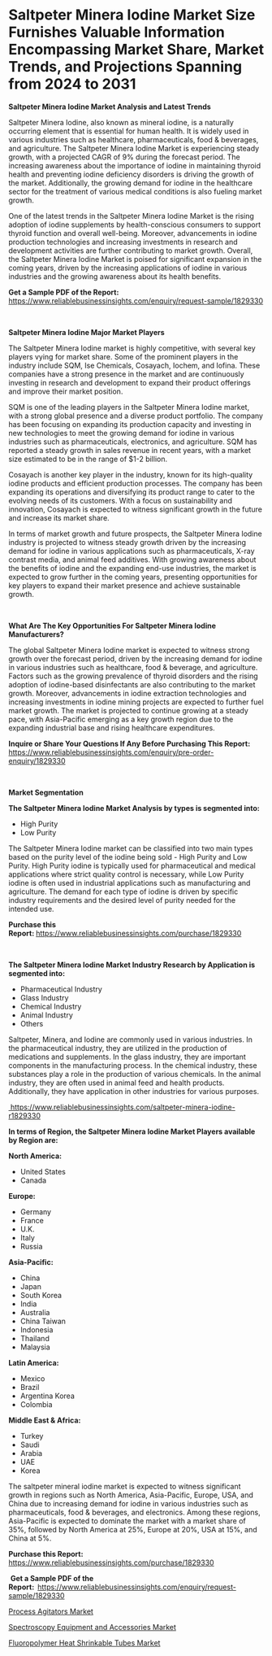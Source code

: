 <p><h1>Saltpeter Minera Iodine Market Size Furnishes Valuable Information Encompassing Market Share, Market Trends, and Projections Spanning from 2024 to 2031</h1></p><p><strong>Saltpeter Minera Iodine Market Analysis and Latest Trends</strong></p>
<p><p>Saltpeter Minera Iodine, also known as mineral iodine, is a naturally occurring element that is essential for human health. It is widely used in various industries such as healthcare, pharmaceuticals, food & beverages, and agriculture. The Saltpeter Minera Iodine Market is experiencing steady growth, with a projected CAGR of 9% during the forecast period. The increasing awareness about the importance of iodine in maintaining thyroid health and preventing iodine deficiency disorders is driving the growth of the market. Additionally, the growing demand for iodine in the healthcare sector for the treatment of various medical conditions is also fueling market growth.</p><p>One of the latest trends in the Saltpeter Minera Iodine Market is the rising adoption of iodine supplements by health-conscious consumers to support thyroid function and overall well-being. Moreover, advancements in iodine production technologies and increasing investments in research and development activities are further contributing to market growth. Overall, the Saltpeter Minera Iodine Market is poised for significant expansion in the coming years, driven by the increasing applications of iodine in various industries and the growing awareness about its health benefits.</p></p>
<p><strong>Get a Sample PDF of the Report:&nbsp;</strong> <a href="https://www.reliablebusinessinsights.com/enquiry/request-sample/1829330">https://www.reliablebusinessinsights.com/enquiry/request-sample/1829330</a></p>
<p>&nbsp;</p>
<p><strong>Saltpeter Minera Iodine Major Market Players</strong></p>
<p><p>The Saltpeter Minera Iodine market is highly competitive, with several key players vying for market share. Some of the prominent players in the industry include SQM, Ise Chemicals, Cosayach, Iochem, and Iofina. These companies have a strong presence in the market and are continuously investing in research and development to expand their product offerings and improve their market position.</p><p>SQM is one of the leading players in the Saltpeter Minera Iodine market, with a strong global presence and a diverse product portfolio. The company has been focusing on expanding its production capacity and investing in new technologies to meet the growing demand for iodine in various industries such as pharmaceuticals, electronics, and agriculture. SQM has reported a steady growth in sales revenue in recent years, with a market size estimated to be in the range of $1-2 billion.</p><p>Cosayach is another key player in the industry, known for its high-quality iodine products and efficient production processes. The company has been expanding its operations and diversifying its product range to cater to the evolving needs of its customers. With a focus on sustainability and innovation, Cosayach is expected to witness significant growth in the future and increase its market share.</p><p>In terms of market growth and future prospects, the Saltpeter Minera Iodine industry is projected to witness steady growth driven by the increasing demand for iodine in various applications such as pharmaceuticals, X-ray contrast media, and animal feed additives. With growing awareness about the benefits of iodine and the expanding end-use industries, the market is expected to grow further in the coming years, presenting opportunities for key players to expand their market presence and achieve sustainable growth.</p></p>
<p>&nbsp;</p>
<p><strong>What Are The Key Opportunities For Saltpeter Minera Iodine Manufacturers?</strong></p>
<p><p>The global Saltpeter Minera Iodine market is expected to witness strong growth over the forecast period, driven by the increasing demand for iodine in various industries such as healthcare, food & beverage, and agriculture. Factors such as the growing prevalence of thyroid disorders and the rising adoption of iodine-based disinfectants are also contributing to the market growth. Moreover, advancements in iodine extraction technologies and increasing investments in iodine mining projects are expected to further fuel market growth. The market is projected to continue growing at a steady pace, with Asia-Pacific emerging as a key growth region due to the expanding industrial base and rising healthcare expenditures.</p></p>
<p><strong>Inquire or Share Your Questions If Any Before Purchasing This Report:</strong> <a href="https://www.reliablebusinessinsights.com/enquiry/pre-order-enquiry/1829330">https://www.reliablebusinessinsights.com/enquiry/pre-order-enquiry/1829330</a></p>
<p>&nbsp;</p>
<p><strong>Market Segmentation</strong></p>
<p><strong>The Saltpeter Minera Iodine Market Analysis by types is segmented into:</strong></p>
<p><ul><li>High Purity</li><li>Low Purity</li></ul></p>
<p><p>The Saltpeter Minera Iodine market can be classified into two main types based on the purity level of the iodine being sold - High Purity and Low Purity. High Purity iodine is typically used for pharmaceutical and medical applications where strict quality control is necessary, while Low Purity iodine is often used in industrial applications such as manufacturing and agriculture. The demand for each type of iodine is driven by specific industry requirements and the desired level of purity needed for the intended use.</p></p>
<p><strong>Purchase this Report:&nbsp;</strong><a href="https://www.reliablebusinessinsights.com/purchase/1829330">https://www.reliablebusinessinsights.com/purchase/1829330</a></p>
<p>&nbsp;</p>
<p><strong>The Saltpeter Minera Iodine Market Industry Research by Application is segmented into:</strong></p>
<p><ul><li>Pharmaceutical Industry</li><li>Glass Industry</li><li>Chemical Industry</li><li>Animal Industry</li><li>Others</li></ul></p>
<p><p>Saltpeter, Minera, and Iodine are commonly used in various industries. In the pharmaceutical industry, they are utilized in the production of medications and supplements. In the glass industry, they are important components in the manufacturing process. In the chemical industry, these substances play a role in the production of various chemicals. In the animal industry, they are often used in animal feed and health products. Additionally, they have application in other industries for various purposes.</p></p>
<p><a href="https://www.reliablebusinessinsights.com/saltpeter-minera-iodine-r1829330">&nbsp;https://www.reliablebusinessinsights.com/saltpeter-minera-iodine-r1829330</a></p>
<p><strong>In terms of Region, the Saltpeter Minera Iodine Market Players available by Region are:</strong></p>
<p>
    <p> <strong> North America: </strong>
        <ul>
            <li>United States</li>
            <li>Canada</li>
        </ul>
        </p> 
    <p> <strong> Europe: </strong>
        <ul>
            <li>Germany</li>
            <li>France</li>
            <li>U.K.</li>
            <li>Italy</li>
            <li>Russia</li>
        </ul>
        </p> 
    <p> <strong> Asia-Pacific: </strong>
        <ul>
            <li>China</li>
            <li>Japan</li>
            <li>South Korea</li>
            <li>India</li>
            <li>Australia</li>
            <li>China Taiwan</li>
            <li>Indonesia</li>
            <li>Thailand</li>
            <li>Malaysia</li>
        </ul>
        </p> 
    <p> <strong> Latin America: </strong>
        <ul>
            <li>Mexico</li>
            <li>Brazil</li>
            <li>Argentina Korea</li>
            <li>Colombia</li>
        </ul>
        </p> 
    <p> <strong> Middle East & Africa: </strong>
        <ul>
            <li>Turkey</li>
            <li>Saudi</li>
            <li>Arabia</li>
            <li>UAE</li>
            <li>Korea</li>
        </ul>
    </p>
    </p>
<p><p>The saltpeter mineral iodine market is expected to witness significant growth in regions such as North America, Asia-Pacific, Europe, USA, and China due to increasing demand for iodine in various industries such as pharmaceuticals, food & beverages, and electronics. Among these regions, Asia-Pacific is expected to dominate the market with a market share of 35%, followed by North America at 25%, Europe at 20%, USA at 15%, and China at 5%.</p></p>
<p><strong>Purchase this Report: </strong><a href="https://www.reliablebusinessinsights.com/purchase/1829330">https://www.reliablebusinessinsights.com/purchase/1829330</a></p>
<p>&nbsp;<strong>Get a Sample PDF of the Report:&nbsp;&nbsp;</strong><a href="https://www.reliablebusinessinsights.com/enquiry/request-sample/1829330">https://www.reliablebusinessinsights.com/enquiry/request-sample/1829330</a></p>
<p><strong></strong></p>
<p><p><a href="https://view.publitas.com/reportprime-1/insights-into-process-agitators-market-share-and-competitive-landscape-for-period-from-2024-to-2031/">Process Agitators Market</a></p><p><a href="https://view.publitas.com/reportprime-1/spectroscopy-equipment-and-accessories-market-industry-trends-and-forecast-for-period-from-2024-to-2031/">Spectroscopy Equipment and Accessories Market</a></p><p><a href="https://github.com/sowravmitra0/Market-Research-Report-List-1/blob/main/fluoropolymer-heat-shrinkable-tubes-market.md">Fluoropolymer Heat Shrinkable Tubes Market</a></p></p>